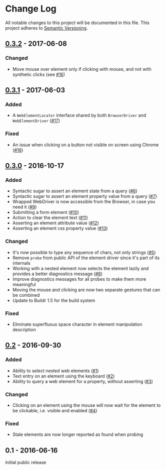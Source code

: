 # Change Log
All notable changes to this project will be documented in this file.
This project adheres to [Semantic Versioning](http://semver.org/).

## [0.3.2] - 2017-06-08

### Changed
- Move mouse over element only if clicking with mouse, and not with synthetic clicks (see [#16](https://github.com/testinfected/mario/issues/16))

## [0.3.1] - 2017-06-03

### Added
- A `WebElementLocator` interface shared by both `BrowserDriver` and
  `WebElementDriver` ([#17](https://github.com/testinfected/mario/issues/17))

### Fixed
- An issue when clicking on a button not visible on screen using Chrome ([#16](https://github.com/testinfected/mario/issues/16))

## [0.3.0] - 2016-10-17

### Added
- Syntactic sugar to assert an element state from a query ([#6]) 
- Syntactic sugar to assert an element property value from a query ([#7])
- Wrapped WebDriver is now accessible from the Browser, in case you need it ([#9])
- Submitting a form element ([#10])
- Action to clear the element text ([#11]) 
- Asserting an element attribute value ([#12])
- Asserting an element css property value ([#13])

### Changed
- It's now possible to type any sequence of chars, not only strings ([#5])
- Remove `probe` from public API of the element driver since it's part of its internals
- Working with a nested element now selects the element lazily and provides a better diagnostics
message ([#8])
- Improve diagnostics messages for all probes to make them more meaningful
- Moving the mouse and clicking are now two separate gestures that can be combined
- Update to Buildr 1.5 for the build system

### Fixed
- Eliminate superfluous space character in element manipulation description

## [0.2] - 2016-09-30

### Added
- Ability to select nested web elements ([#1])
- Text entry on an element using the keyboard ([#2])
- Ability to query a web element for a property, without asserting ([#3])

### Changed
- Clicking on an element using the mouse will now wait for the element to be clickable, i.e. visible and enabled ([#4])

### Fixed
- Stale elements are now longer reported as found when probing

## 0.1 - 2016-06-16

Initial public release


[0.3.2]: https://github.com/testinfected/mario/compare/v0.3.2...v0.3.1
[0.3.1]: https://github.com/testinfected/mario/compare/v0.3.1...v0.3.0
[0.3.0]: https://github.com/testinfected/mario/compare/v0.3.0...v0.2
[0.2]: https://github.com/testinfected/mario/compare/v0.2...v0.1

[#1]: https://github.com/testinfected/mario/issues/1
[#2]: https://github.com/testinfected/mario/issues/2
[#3]: https://github.com/testinfected/mario/issues/3
[#4]: https://github.com/testinfected/mario/issues/4
[#5]: https://github.com/testinfected/mario/issues/5
[#6]: https://github.com/testinfected/mario/issues/6
[#7]: https://github.com/testinfected/mario/issues/7
[#8]: https://github.com/testinfected/mario/issues/8
[#9]: https://github.com/testinfected/mario/issues/9
[#10]: https://github.com/testinfected/mario/issues/10
[#11]: https://github.com/testinfected/mario/issues/11
[#12]: https://github.com/testinfected/mario/issues/12
[#13]: https://github.com/testinfected/mario/issues/13
[#16]: https://github.com/testinfected/mario/issues/13
[#17]: https://github.com/testinfected/mario/issues/13